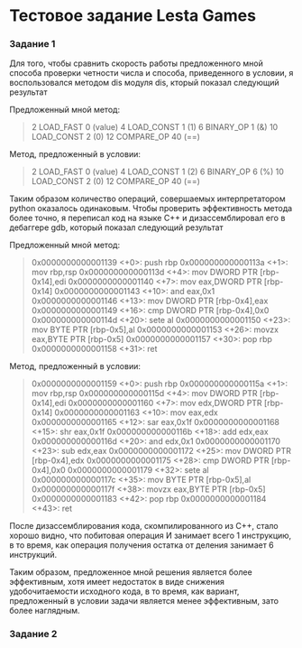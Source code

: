 # Тестовое задание Lesta Games

### Задание 1

Для того, чтобы сравнить скорость работы предложенного мной способа проверки четности числа и способа, приведенного в условии, я воспользовался методом dis модуля dis, кторый показал следующий результат

Предложенный мной метод:
>2 LOAD_FAST                0 (value)
  4 LOAD_CONST               1 (1)
  6 BINARY_OP                1 (&)
  10 LOAD_CONST               2 (0)
  12 COMPARE_OP              40 (==)

Метод, предложенный в условии:
>2 LOAD_FAST                0 (value)
  4 LOAD_CONST               1 (2)
  6 BINARY_OP                6 (%)
  10 LOAD_CONST               2 (0)
  12 COMPARE_OP              40 (==)

Таким образом количество операций, совершаемых интерпретатором python оказалось одинаковым. Чтобы проверить эффективность метода более точно, я переписал код на языке C++ и дизассемблировал его в дебаггере gdb, который показал следующий результат

Предложенный мной метод:
>0x0000000000001139 <+0>:     push   rbp
   0x000000000000113a <+1>:     mov    rbp,rsp
   0x000000000000113d <+4>:     mov    DWORD PTR [rbp-0x14],edi
   0x0000000000001140 <+7>:     mov    eax,DWORD PTR [rbp-0x14]
   0x0000000000001143 <+10>:    and    eax,0x1
   0x0000000000001146 <+13>:    mov    DWORD PTR [rbp-0x4],eax
   0x0000000000001149 <+16>:    cmp    DWORD PTR [rbp-0x4],0x0
   0x000000000000114d <+20>:    sete   al
   0x0000000000001150 <+23>:    mov    BYTE PTR [rbp-0x5],al
   0x0000000000001153 <+26>:    movzx  eax,BYTE PTR [rbp-0x5]
   0x0000000000001157 <+30>:    pop    rbp
   0x0000000000001158 <+31>:    ret

Метод, предложенный в условии:
>0x0000000000001159 <+0>:     push   rbp
   0x000000000000115a <+1>:     mov    rbp,rsp
   0x000000000000115d <+4>:     mov    DWORD PTR [rbp-0x14],edi
   0x0000000000001160 <+7>:     mov    edx,DWORD PTR [rbp-0x14]
   0x0000000000001163 <+10>:    mov    eax,edx
   0x0000000000001165 <+12>:    sar    eax,0x1f
   0x0000000000001168 <+15>:    shr    eax,0x1f
   0x000000000000116b <+18>:    add    edx,eax
   0x000000000000116d <+20>:    and    edx,0x1
   0x0000000000001170 <+23>:    sub    edx,eax
   0x0000000000001172 <+25>:    mov    DWORD PTR [rbp-0x4],edx
   0x0000000000001175 <+28>:    cmp    DWORD PTR [rbp-0x4],0x0
   0x0000000000001179 <+32>:    sete   al
   0x000000000000117c <+35>:    mov    BYTE PTR [rbp-0x5],al
   0x000000000000117f <+38>:    movzx  eax,BYTE PTR [rbp-0x5]
   0x0000000000001183 <+42>:    pop    rbp
   0x0000000000001184 <+43>:    ret

После дизассемблирования кода, скомпилированного из C++, стало хорошо видно, что побитовая операция И занимает всего 1 инструкцию, в то время, как операция получения остатка от деления занимает 6 инструкций.

Таким образом, предложенное мной решения является более эффективным, хотя имеет недостаток в виде снижения удобочитаемости исходного кода, в то время, как вариант, предложенный в условии задачи является менее эффективным, зато более наглядным.

### Задание 2